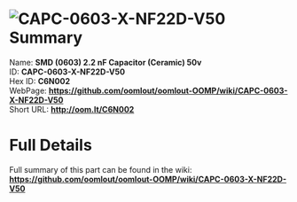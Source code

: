
![CAPC-0603-X-NF22D-V50](https://github.com/oomlout/oomlout-OOMP/blob/master/parts/CAPC-0603-X-NF22D-V50/CAPC-0603-X-NF22D-V50_420.jpg)   
Summary
=================
  
Name: __SMD (0603) 2.2 nF Capacitor (Ceramic) 50v__    
ID: __CAPC-0603-X-NF22D-V50__   
Hex ID: __C6N002__   
WebPage: __https://github.com/oomlout/oomlout-OOMP/wiki/CAPC-0603-X-NF22D-V50__   
Short URL: __http://oom.lt/C6N002__   

Full Details
==========================
Full summary of this part can be found in the wiki:   
__https://github.com/oomlout/oomlout-OOMP/wiki/CAPC-0603-X-NF22D-V50__    

